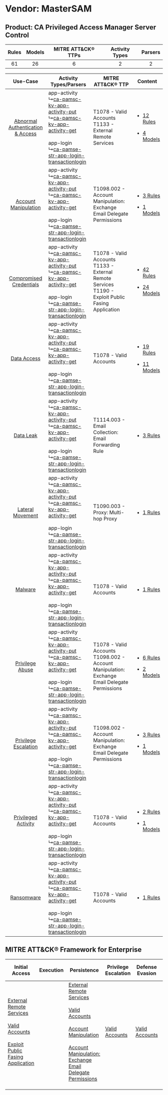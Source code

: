 Vendor: MasterSAM
=================
Product: CA Privileged Access Manager Server Control
----------------------------------------------------
| Rules | Models | MITRE ATT&CK® TTPs | Activity Types | Parsers |
|:-----:|:------:|:------------------:|:--------------:|:-------:|
|  61   |   26   |         6          |       2        |    2    |

|    Use-Case    | Activity Types/Parsers    | MITRE ATT&CK® TTP    | Content    |
|:----:| ---- | ---- | ---- |
| [Abnormal Authentication & Access](../../../UseCases/uc_abnormal_authentication_&_access.md) |  app-activity<br> ↳[ca-pamsc-kv-app-activity-put](Ps/pC_capamsckvappactivityput.md)<br> ↳[ca-pamsc-kv-app-activity-get](Ps/pC_capamsckvappactivityget.md)<br><br> app-login<br> ↳[ca-pamse-str-app-login-transactionlogin](Ps/pC_capamsestrapplogintransactionlogin.md)<br> | T1078 - Valid Accounts<br>T1133 - External Remote Services<br>    | [<ul><li>12 Rules</li></ul><ul><li>4 Models</li></ul>](RM/r_m_mastersam_ca_privileged_access_manager_server_control_Abnormal_Authentication_&_Access.md) |
|    [Account Manipulation](../../../UseCases/uc_account_manipulation.md)    |  app-activity<br> ↳[ca-pamsc-kv-app-activity-put](Ps/pC_capamsckvappactivityput.md)<br> ↳[ca-pamsc-kv-app-activity-get](Ps/pC_capamsckvappactivityget.md)<br><br> app-login<br> ↳[ca-pamse-str-app-login-transactionlogin](Ps/pC_capamsestrapplogintransactionlogin.md)<br> | T1098.002 - Account Manipulation: Exchange Email Delegate Permissions<br>    | [<ul><li>3 Rules</li></ul><ul><li>1 Models</li></ul>](RM/r_m_mastersam_ca_privileged_access_manager_server_control_Account_Manipulation.md)    |
|          [Compromised Credentials](../../../UseCases/uc_compromised_credentials.md)          |  app-activity<br> ↳[ca-pamsc-kv-app-activity-put](Ps/pC_capamsckvappactivityput.md)<br> ↳[ca-pamsc-kv-app-activity-get](Ps/pC_capamsckvappactivityget.md)<br><br> app-login<br> ↳[ca-pamse-str-app-login-transactionlogin](Ps/pC_capamsestrapplogintransactionlogin.md)<br> | T1078 - Valid Accounts<br>T1133 - External Remote Services<br>T1190 - Exploit Public Fasing Application<br> | [<ul><li>42 Rules</li></ul><ul><li>24 Models</li></ul>](RM/r_m_mastersam_ca_privileged_access_manager_server_control_Compromised_Credentials.md)         |
|    [Data Access](../../../UseCases/uc_data_access.md)    |  app-activity<br> ↳[ca-pamsc-kv-app-activity-put](Ps/pC_capamsckvappactivityput.md)<br> ↳[ca-pamsc-kv-app-activity-get](Ps/pC_capamsckvappactivityget.md)<br><br> app-login<br> ↳[ca-pamse-str-app-login-transactionlogin](Ps/pC_capamsestrapplogintransactionlogin.md)<br> | T1078 - Valid Accounts<br>    | [<ul><li>19 Rules</li></ul><ul><li>11 Models</li></ul>](RM/r_m_mastersam_ca_privileged_access_manager_server_control_Data_Access.md)    |
|    [Data Leak](../../../UseCases/uc_data_leak.md)    |  app-activity<br> ↳[ca-pamsc-kv-app-activity-put](Ps/pC_capamsckvappactivityput.md)<br> ↳[ca-pamsc-kv-app-activity-get](Ps/pC_capamsckvappactivityget.md)<br><br> app-login<br> ↳[ca-pamse-str-app-login-transactionlogin](Ps/pC_capamsestrapplogintransactionlogin.md)<br> | T1114.003 - Email Collection: Email Forwarding Rule<br>    | [<ul><li>3 Rules</li></ul>](RM/r_m_mastersam_ca_privileged_access_manager_server_control_Data_Leak.md)    |
|    [Lateral Movement](../../../UseCases/uc_lateral_movement.md)    |  app-activity<br> ↳[ca-pamsc-kv-app-activity-put](Ps/pC_capamsckvappactivityput.md)<br> ↳[ca-pamsc-kv-app-activity-get](Ps/pC_capamsckvappactivityget.md)<br><br> app-login<br> ↳[ca-pamse-str-app-login-transactionlogin](Ps/pC_capamsestrapplogintransactionlogin.md)<br> | T1090.003 - Proxy: Multi-hop Proxy<br>    | [<ul><li>1 Rules</li></ul>](RM/r_m_mastersam_ca_privileged_access_manager_server_control_Lateral_Movement.md)    |
|    [Malware](../../../UseCases/uc_malware.md)    |  app-activity<br> ↳[ca-pamsc-kv-app-activity-put](Ps/pC_capamsckvappactivityput.md)<br> ↳[ca-pamsc-kv-app-activity-get](Ps/pC_capamsckvappactivityget.md)<br><br> app-login<br> ↳[ca-pamse-str-app-login-transactionlogin](Ps/pC_capamsestrapplogintransactionlogin.md)<br> | T1078 - Valid Accounts<br>    | [<ul><li>1 Rules</li></ul>](RM/r_m_mastersam_ca_privileged_access_manager_server_control_Malware.md)    |
|    [Privilege Abuse](../../../UseCases/uc_privilege_abuse.md)    |  app-activity<br> ↳[ca-pamsc-kv-app-activity-put](Ps/pC_capamsckvappactivityput.md)<br> ↳[ca-pamsc-kv-app-activity-get](Ps/pC_capamsckvappactivityget.md)<br><br> app-login<br> ↳[ca-pamse-str-app-login-transactionlogin](Ps/pC_capamsestrapplogintransactionlogin.md)<br> | T1078 - Valid Accounts<br>T1098.002 - Account Manipulation: Exchange Email Delegate Permissions<br>         | [<ul><li>6 Rules</li></ul><ul><li>2 Models</li></ul>](RM/r_m_mastersam_ca_privileged_access_manager_server_control_Privilege_Abuse.md)    |
|    [Privilege Escalation](../../../UseCases/uc_privilege_escalation.md)    |  app-activity<br> ↳[ca-pamsc-kv-app-activity-put](Ps/pC_capamsckvappactivityput.md)<br> ↳[ca-pamsc-kv-app-activity-get](Ps/pC_capamsckvappactivityget.md)<br><br> app-login<br> ↳[ca-pamse-str-app-login-transactionlogin](Ps/pC_capamsestrapplogintransactionlogin.md)<br> | T1098.002 - Account Manipulation: Exchange Email Delegate Permissions<br>    | [<ul><li>3 Rules</li></ul><ul><li>1 Models</li></ul>](RM/r_m_mastersam_ca_privileged_access_manager_server_control_Privilege_Escalation.md)    |
|    [Privileged Activity](../../../UseCases/uc_privileged_activity.md)    |  app-activity<br> ↳[ca-pamsc-kv-app-activity-put](Ps/pC_capamsckvappactivityput.md)<br> ↳[ca-pamsc-kv-app-activity-get](Ps/pC_capamsckvappactivityget.md)<br><br> app-login<br> ↳[ca-pamse-str-app-login-transactionlogin](Ps/pC_capamsestrapplogintransactionlogin.md)<br> | T1078 - Valid Accounts<br>    | [<ul><li>2 Rules</li></ul><ul><li>1 Models</li></ul>](RM/r_m_mastersam_ca_privileged_access_manager_server_control_Privileged_Activity.md)    |
|    [Ransomware](../../../UseCases/uc_ransomware.md)    |  app-activity<br> ↳[ca-pamsc-kv-app-activity-put](Ps/pC_capamsckvappactivityput.md)<br> ↳[ca-pamsc-kv-app-activity-get](Ps/pC_capamsckvappactivityget.md)<br><br> app-login<br> ↳[ca-pamse-str-app-login-transactionlogin](Ps/pC_capamsestrapplogintransactionlogin.md)<br> | T1078 - Valid Accounts<br>    | [<ul><li>1 Rules</li></ul>](RM/r_m_mastersam_ca_privileged_access_manager_server_control_Ransomware.md)    |

MITRE ATT&CK® Framework for Enterprise
--------------------------------------
| Initial Access                                                                                                                                                                                                                         | Execution | Persistence                                                                                                                                                                                                                                                                                                                                 | Privilege Escalation                                                | Defense Evasion                                                     | Credential Access | Discovery | Lateral Movement | Collection                                                                                                                                                            | Command and Control                                                                                                                       | Exfiltration | Impact |
| -------------------------------------------------------------------------------------------------------------------------------------------------------------------------------------------------------------------------------------- | --------- | ------------------------------------------------------------------------------------------------------------------------------------------------------------------------------------------------------------------------------------------------------------------------------------------------------------------------------------------- | ------------------------------------------------------------------- | ------------------------------------------------------------------- | ----------------- | --------- | ---------------- | --------------------------------------------------------------------------------------------------------------------------------------------------------------------- | ----------------------------------------------------------------------------------------------------------------------------------------- | ------------ | ------ |
| [External Remote Services](https://attack.mitre.org/techniques/T1133)<br><br>[Valid Accounts](https://attack.mitre.org/techniques/T1078)<br><br>[Exploit Public Fasing Application](https://attack.mitre.org/techniques/T1190)<br><br> |           | [External Remote Services](https://attack.mitre.org/techniques/T1133)<br><br>[Valid Accounts](https://attack.mitre.org/techniques/T1078)<br><br>[Account Manipulation](https://attack.mitre.org/techniques/T1098)<br><br>[Account Manipulation: Exchange Email Delegate Permissions](https://attack.mitre.org/techniques/T1098/002)<br><br> | [Valid Accounts](https://attack.mitre.org/techniques/T1078)<br><br> | [Valid Accounts](https://attack.mitre.org/techniques/T1078)<br><br> |                   |           |                  | [Email Collection](https://attack.mitre.org/techniques/T1114)<br><br>[Email Collection: Email Forwarding Rule](https://attack.mitre.org/techniques/T1114/003)<br><br> | [Proxy: Multi-hop Proxy](https://attack.mitre.org/techniques/T1090/003)<br><br>[Proxy](https://attack.mitre.org/techniques/T1090)<br><br> |              |        |
